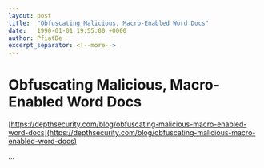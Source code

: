 ```yaml
---
layout: post
title:  "Obfuscating Malicious, Macro-Enabled Word Docs"
date:   1990-01-01 19:55:00 +0000
author: PfiatDe
excerpt_separator: <!--more-->
---
```


# Obfuscating Malicious, Macro-Enabled Word Docs
[https://depthsecurity.com/blog/obfuscating-malicious-macro-enabled-word-docs](https://depthsecurity.com/blog/obfuscating-malicious-macro-enabled-word-docs)

...
<!--more-->
